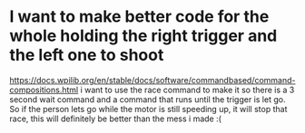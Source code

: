 # I want to make better code for the whole holding the right trigger and the left one to shoot
https://docs.wpilib.org/en/stable/docs/software/commandbased/command-compositions.html
i want to use the race command to make it so there is a 3 second wait command and a command that runs until the trigger is let go.
So if the person lets go while the motor is still speeding up, it will stop that race, this will definitely be better than the mess i made :(
